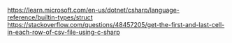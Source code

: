 https://learn.microsoft.com/en-us/dotnet/csharp/language-reference/builtin-types/struct
https://stackoverflow.com/questions/48457205/get-the-first-and-last-cell-in-each-row-of-csv-file-using-c-sharp